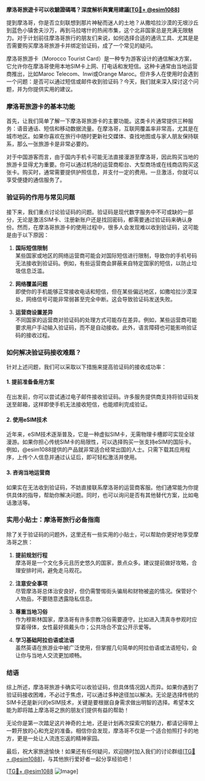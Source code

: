 **摩洛哥旅遊卡可以收驗證碼嗎？深度解析與實用建議[[TG💪+ @esim1088](https://t.me/s/esim1088)]**

提到摩洛哥，你是否立刻联想到那片神秘而迷人的土地？从撒哈拉沙漠的无垠沙丘到蓝色小镇舍夫沙万，再到马拉喀什的热闹市集，这个北非国家总是充满无限魅力。对于计划前往摩洛哥旅行的朋友们来说，如何选择合适的通讯工具、尤其是是否需要购买摩洛哥旅游卡并绑定验证码，成了一个常见的疑问。

摩洛哥旅游卡（Morocco Tourist Card）是一种专为游客设计的通信解决方案，它允许你在摩洛哥使用本地SIM卡上网、打电话和发短信。这种卡通常由当地运营商推出，比如Maroc Telecom、Inwi或Orange Maroc。但许多人在使用时会遇到一个问题：是否可以通过短信或邮件收到验证码？今天，我们就来深入探讨这个问题，并为你提供实用的建议。

### 摩洛哥旅游卡的基本功能

首先，让我们简单了解一下摩洛哥旅游卡的主要功能。这类卡片通常提供三种服务：语音通话、短信和移动数据流量。在摩洛哥，互联网覆盖率非常高，尤其是在城市地区。如果你喜欢在旅行中随时更新社交媒体、查找地图或与家人朋友保持联系，那么一张旅游卡是非常必要的。

对于中国游客而言，由于国内手机卡可能无法直接漫游至摩洛哥，因此购买当地的旅游卡显得尤为重要。你可以通过机场的运营商柜台、大型商场或在线商店购买这张卡。购买时，通常需要提供护照信息，并支付一定的费用。一旦激活，你就可以享受便捷的通信服务了。

### 验证码的作用与常见问题

接下来，我们重点讨论验证码的问题。验证码是现代数字服务中不可或缺的一部分，无论是激活SIM卡、注册新账户还是找回密码，都需要通过验证码来确认身份。然而，在摩洛哥旅游卡的使用过程中，很多人会发现难以收到验证码，这可能是由于以下原因：

1. **国际短信限制**  
   某些国家或地区的网络运营商可能会对国际短信进行限制，导致你的手机号码无法接收到验证码。例如，有些运营商会屏蔽来自特定国家的短信，以防止垃圾信息泛滥。

2. **网络覆盖问题**  
   即使你的手机能够正常接收电话和短信，但在某些偏远地区，如撒哈拉沙漠深处，网络信号可能非常弱甚至完全中断。这会导致验证码发送失败。

3. **运营商设置差异**  
   不同国家的运营商对验证码的处理方式可能存在差异。例如，某些运营商可能要求用户手动输入验证码，而不是自动接收。此外，语言障碍也可能影响验证码的接收过程。

### 如何解决验证码接收难题？

针对上述问题，我们可以采取以下措施来提高验证码的接收成功率：

#### 1. 提前准备备用方案
在出发前，你可以尝试通过电子邮件接收验证码。许多服务提供商支持将验证码发送至邮箱，这样即使手机无法接收短信，也能顺利完成验证。

#### 2. 使用eSIM技术
近年来，eSIM技术逐渐普及，它是一种虚拟SIM卡，无需物理卡槽即可实现全球漫游。如果你担心传统SIM卡的局限性，可以选择购买一张支持eSIM的国际卡。例如，@esim1088提供的产品就非常适合经常出国的人士。只需下载其应用程序，上传个人信息并通过认证后，即可轻松激活并使用。

#### 3. 咨询当地运营商
如果实在无法收到验证码，不妨直接联系摩洛哥的运营商客服。他们通常能为你提供具体的指导，帮助你解决问题。同时，也可以询问是否有其他替代方案，比如电话激活等。

### 实用小贴士：摩洛哥旅行必备指南

除了关于验证码的问题外，这里还有一些实用的小贴士，可以帮助你更好地享受摩洛哥之旅：

1. **提前规划行程**  
   摩洛哥是一个文化多元且历史悠久的国家，景点众多。建议提前做好攻略，合理安排时间，避免走马观花。

2. **注意安全事项**  
   尽管摩洛哥总体治安良好，但仍需警惕街头骗局和财物被盗的情况。保管好个人物品，不要随意透露隐私信息。

3. **尊重当地习俗**  
   作为穆斯林国家，摩洛哥有许多宗教习俗需要遵守。比如进入清真寺参观时应穿着得体，女性最好佩戴头巾；公共场合不宜公开示爱等。

4. **学习基础阿拉伯语或法语**  
   虽然英语在旅游业中被广泛使用，但掌握几句简单的阿拉伯语或法语短句，会让你与当地人交流更加顺畅。

### 结语

综上所述，摩洛哥旅游卡确实可以收验证码，但具体情况因人而异。如果你遇到了验证码接收困难，不必过于焦虑，可以通过多种途径加以解决。无论是选择传统的SIM卡还是新兴的eSIM技术，关键是要根据自身需求做出明智的选择。希望本文能为即将踏上摩洛哥之旅的朋友们提供有益的帮助！

无论你是第一次踏足这片神奇的土地，还是计划再次探索它的魅力，都请记得带上一颗开放的心和充足的准备。相信你会发现，摩洛哥不仅是一个适合拍照打卡的地方，更是一处让人流连忘返的精神家园。

最后，祝大家旅途愉快！如果还有任何疑问，欢迎随时加入我们的讨论群组[[TG💪+ @esim1088](https://t.me/s/esim1088)]，与其他旅行爱好者一起分享经验吧！

[[TG💪+ @esim1088](https://t.me/s/esim1088) ![Image](https://i.postimg.cc/4NQfJmqS/Snipaste-2025-05-13-00-14-12.png)]